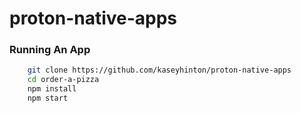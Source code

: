 # proton-native-apps

### Running An App
```bash
    git clone https://github.com/kaseyhinton/proton-native-apps
    cd order-a-pizza
    npm install
    npm start
``` 
